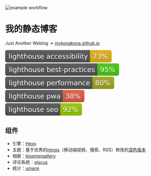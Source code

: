 
![example workflow](https://github.com/mykonakona/mykonakona.github.io/actions/workflows/github-actions.yml/badge.svg)
# 我的静态博客

Just Another Weblog -> [mykonakona.github.io](mykonakona.github.io)

[![Lighthouse Accessibility Badge](./source/images/test_results/lighthouse_accessibility.svg)](https://github.com/emazzotta/lighthouse-badges)
[![Lighthouse Best Practices Badge](./source/images/test_results/lighthouse_best-practices.svg)](https://github.com/emazzotta/lighthouse-badges)
[![Lighthouse Performance Badge](./source/images/test_results/lighthouse_performance.svg)](https://github.com/emazzotta/lighthouse-badges)
[![Lighthouse PWA Badge](./source/images/test_results/lighthouse_pwa.svg)](https://github.com/emazzotta/lighthouse-badges)
[![Lighthouse SEO Badge](./source/images/test_results/lighthouse_seo.svg)](https://github.com/emazzotta/lighthouse-badges)

## 组件

- 引擎：[Hexo][1]
- 主题：基于优秀的[minos][2]（移动端视频、搜索、RSS）修改的[深色版本][3]
- 相册：[blueimpgallery][4]
- 评论系统：[giscus][5]
- 统计：[umami][6]

[1]: https://github.com/hexojs/hexo
[2]: https://github.com/ppoffice/hexo-theme-minos
[3]: https://github.com/mykonakona/hexo-theme-minos
[4]: https://github.com/blueimp/Gallery
[5]: https://github.com/giscus/giscus
[6]: https://cloud.umami.is
